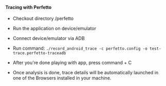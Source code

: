 #### Tracing with Perfetto

- Checkout directory /perfetto
- Run the application on device/emulator
- Connect device/emulator via ADB
- Run command:
`./record_android_trace -c perfetto.config -o test-trace.perfetto-traceadb`

- After you're done playing with app, press command + C
- Once analysis is done, trace details will be automatically launched in one of the Browsers installed in your machine.
